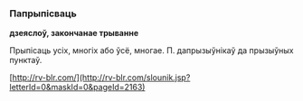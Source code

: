 ### Папрыпісваць
**дзеяслоў, закончанае трыванне**

Прыпісаць усіх, многіх або ўсё, многае. П. дапрызыўнікаў да прызыўных пунктаў.

<a rel="author">[http://rv-blr.com/](http://rv-blr.com/slounik.jsp?letterId=0&maskId=0&pageId=2163)</a>
